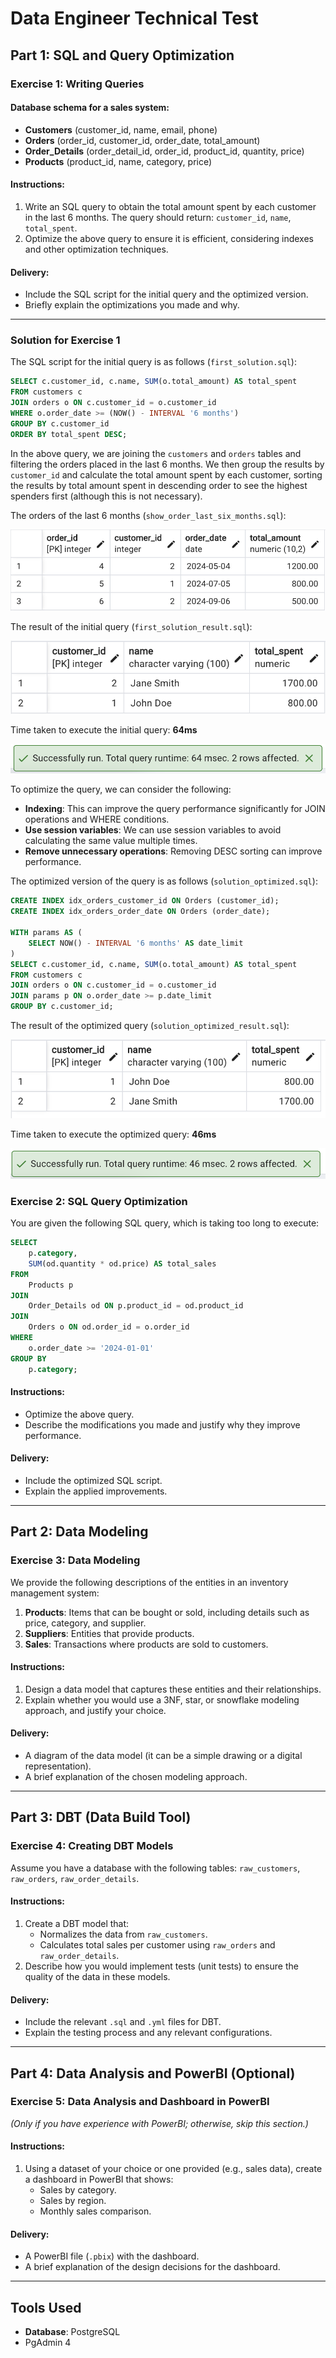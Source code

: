 # Data Engineer Technical Test

## Part 1: SQL and Query Optimization

### Exercise 1: Writing Queries

#### Database schema for a sales system:
- **Customers** (customer_id, name, email, phone)
- **Orders** (order_id, customer_id, order_date, total_amount)
- **Order_Details** (order_detail_id, order_id, product_id, quantity, price)
- **Products** (product_id, name, category, price)

#### Instructions:
1. Write an SQL query to obtain the total amount spent by each customer in the last 6 months. The query should return: `customer_id`, `name`, `total_spent`.
2. Optimize the above query to ensure it is efficient, considering indexes and other optimization techniques.

#### Delivery:
- Include the SQL script for the initial query and the optimized version.
- Briefly explain the optimizations you made and why.

---

### Solution for Exercise 1

The SQL script for the initial query is as follows (`first_solution.sql`):
```sql
SELECT c.customer_id, c.name, SUM(o.total_amount) AS total_spent
FROM customers c
JOIN orders o ON c.customer_id = o.customer_id
WHERE o.order_date >= (NOW() - INTERVAL '6 months')
GROUP BY c.customer_id
ORDER BY total_spent DESC;
```
In the above query, we are joining the `customers` and `orders` tables and filtering the orders placed in the last 6 months. We then group the results by `customer_id` and calculate the total amount spent by each customer, sorting the results by total amount spent in descending order to see the highest spenders first (although this is not necessary).

The orders of the last 6 months (`show_order_last_six_months.sql`):

![Orders of the last 6 months](./images/show_order_last_six_months.png)

The result of the initial query (`first_solution_result.sql`):

![Result of the initial query](./images/first_solution_result.png)

Time taken to execute the initial query: **64ms**

![Execution time of the initial query](./images/execution_time_first_solution.png)

To optimize the query, we can consider the following:
- **Indexing**: This can improve the query performance significantly for JOIN operations and WHERE conditions.
- **Use session variables**: We can use session variables to avoid calculating the same value multiple times.
- **Remove unnecessary operations**: Removing DESC sorting can improve performance.

The optimized version of the query is as follows (`solution_optimized.sql`):
```sql
CREATE INDEX idx_orders_customer_id ON Orders (customer_id);
CREATE INDEX idx_orders_order_date ON Orders (order_date);

WITH params AS (
    SELECT NOW() - INTERVAL '6 months' AS date_limit
)
SELECT c.customer_id, c.name, SUM(o.total_amount) AS total_spent
FROM customers c
JOIN orders o ON c.customer_id = o.customer_id
JOIN params p ON o.order_date >= p.date_limit
GROUP BY c.customer_id;
```

The result of the optimized query (`solution_optimized_result.sql`):

![Result of the optimized query](./images/solution_optimized_result.png)

Time taken to execute the optimized query: **46ms**

![Execution time of the optimized query](./images/execution_time_solution_optimized.png)

### Exercise 2: SQL Query Optimization

You are given the following SQL query, which is taking too long to execute:

```sql
SELECT
    p.category,
    SUM(od.quantity * od.price) AS total_sales
FROM
    Products p
JOIN
    Order_Details od ON p.product_id = od.product_id
JOIN
    Orders o ON od.order_id = o.order_id
WHERE
    o.order_date >= '2024-01-01'
GROUP BY
    p.category;
```
#### Instructions:
- Optimize the above query.
- Describe the modifications you made and justify why they improve performance.

#### Delivery:
- Include the optimized SQL script.
- Explain the applied improvements.

---

## Part 2: Data Modeling

### Exercise 3: Data Modeling

We provide the following descriptions of the entities in an inventory management system:

1. **Products**: Items that can be bought or sold, including details such as price, category, and supplier.
2. **Suppliers**: Entities that provide products.
3. **Sales**: Transactions where products are sold to customers.

#### Instructions:
1. Design a data model that captures these entities and their relationships.
2. Explain whether you would use a 3NF, star, or snowflake modeling approach, and justify your choice.

#### Delivery:
- A diagram of the data model (it can be a simple drawing or a digital representation).
- A brief explanation of the chosen modeling approach.

---

## Part 3: DBT (Data Build Tool)

### Exercise 4: Creating DBT Models

Assume you have a database with the following tables: `raw_customers`, `raw_orders`, `raw_order_details`.

#### Instructions:
1. Create a DBT model that:
    - Normalizes the data from `raw_customers`.
    - Calculates total sales per customer using `raw_orders` and `raw_order_details`.
2. Describe how you would implement tests (unit tests) to ensure the quality of the data in these models.

#### Delivery:
- Include the relevant `.sql` and `.yml` files for DBT.
- Explain the testing process and any relevant configurations.

---

## Part 4: Data Analysis and PowerBI (Optional)

### Exercise 5: Data Analysis and Dashboard in PowerBI
*(Only if you have experience with PowerBI; otherwise, skip this section.)*

#### Instructions:
1. Using a dataset of your choice or one provided (e.g., sales data), create a dashboard in PowerBI that shows:
    - Sales by category.
    - Sales by region.
    - Monthly sales comparison.

#### Delivery:
- A PowerBI file (`.pbix`) with the dashboard.
- A brief explanation of the design decisions for the dashboard.

---

## Tools Used

- **Database**: PostgreSQL
- PgAdmin 4
